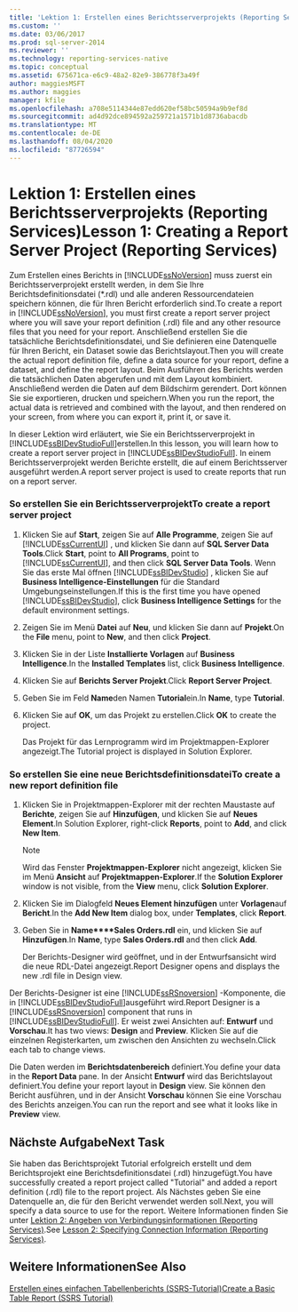 ```yaml
---
title: 'Lektion 1: Erstellen eines Berichtsserverprojekts (Reporting Services) | Microsoft-Dokumentation'
ms.custom: ''
ms.date: 03/06/2017
ms.prod: sql-server-2014
ms.reviewer: ''
ms.technology: reporting-services-native
ms.topic: conceptual
ms.assetid: 675671ca-e6c9-48a2-82e9-386778f3a49f
author: maggiesMSFT
ms.author: maggies
manager: kfile
ms.openlocfilehash: a708e5114344e87edd620ef58bc50594a9b9ef8d
ms.sourcegitcommit: ad4d92dce894592a259721a1571b1d8736abacdb
ms.translationtype: MT
ms.contentlocale: de-DE
ms.lasthandoff: 08/04/2020
ms.locfileid: "87726594"
---
```

# <a name="lesson-1-creating-a-report-server-project-reporting-services"></a><span data-ttu-id="50bc7-102">Lektion 1: Erstellen eines Berichtsserverprojekts (Reporting Services)</span><span class="sxs-lookup"><span data-stu-id="50bc7-102">Lesson 1: Creating a Report Server Project (Reporting Services)</span></span>
  <span data-ttu-id="50bc7-103">Zum Erstellen eines Berichts in [!INCLUDE[ssNoVersion](../includes/ssnoversion-md.md)] muss zuerst ein Berichtsserverprojekt erstellt werden, in dem Sie Ihre Berichtsdefinitionsdatei (\*.rdl) und alle anderen Ressourcendateien speichern können, die für Ihren Bericht erforderlich sind.</span><span class="sxs-lookup"><span data-stu-id="50bc7-103">To create a report in [!INCLUDE[ssNoVersion](../includes/ssnoversion-md.md)], you must first create a report server project where you will save your report definition (.rdl) file and any other resource files that you need for your report.</span></span> <span data-ttu-id="50bc7-104">Anschließend erstellen Sie die tatsächliche Berichtsdefinitionsdatei, und Sie definieren eine Datenquelle für Ihren Bericht, ein Dataset sowie das Berichtslayout.</span><span class="sxs-lookup"><span data-stu-id="50bc7-104">Then you will create the actual report definition file, define a data source for your report, define a dataset, and define the report layout.</span></span> <span data-ttu-id="50bc7-105">Beim Ausführen des Berichts werden die tatsächlichen Daten abgerufen und mit dem Layout kombiniert. Anschließend werden die Daten auf dem Bildschirm gerendert. Dort können Sie sie exportieren, drucken und speichern.</span><span class="sxs-lookup"><span data-stu-id="50bc7-105">When you run the report, the actual data is retrieved and combined with the layout, and then rendered on your screen, from where you can export it, print it, or save it.</span></span>  
  
 <span data-ttu-id="50bc7-106">In dieser Lektion wird erläutert, wie Sie ein Berichtsserverprojekt in [!INCLUDE[ssBIDevStudioFull](../includes/ssbidevstudiofull-md.md)]erstellen.</span><span class="sxs-lookup"><span data-stu-id="50bc7-106">In this lesson, you will learn how to create a report server project in [!INCLUDE[ssBIDevStudioFull](../includes/ssbidevstudiofull-md.md)].</span></span> <span data-ttu-id="50bc7-107">In einem Berichtsserverprojekt werden Berichte erstellt, die auf einem Berichtsserver ausgeführt werden.</span><span class="sxs-lookup"><span data-stu-id="50bc7-107">A report server project is used to create reports that run on a report server.</span></span>  
  
### <a name="to-create-a-report-server-project"></a><span data-ttu-id="50bc7-108">So erstellen Sie ein Berichtsserverprojekt</span><span class="sxs-lookup"><span data-stu-id="50bc7-108">To create a report server project</span></span>  
  
1.  <span data-ttu-id="50bc7-109">Klicken Sie auf **Start**, zeigen Sie auf **Alle Programme**, zeigen Sie auf [!INCLUDE[ssCurrentUI](../includes/sscurrentui-md.md)] , und klicken Sie dann auf **SQL Server Data Tools**.</span><span class="sxs-lookup"><span data-stu-id="50bc7-109">Click **Start**, point to **All Programs**, point to [!INCLUDE[ssCurrentUI](../includes/sscurrentui-md.md)], and then click **SQL Server Data Tools**.</span></span> <span data-ttu-id="50bc7-110">Wenn Sie das erste Mal öffnen [!INCLUDE[ssBIDevStudio](../includes/ssbidevstudio-md.md)] , klicken Sie auf **Business Intelligence-Einstellungen** für die Standard Umgebungseinstellungen.</span><span class="sxs-lookup"><span data-stu-id="50bc7-110">If this is the first time you have opened [!INCLUDE[ssBIDevStudio](../includes/ssbidevstudio-md.md)], click **Business Intelligence Settings** for the default environment settings.</span></span>  
  
2.  <span data-ttu-id="50bc7-111">Zeigen Sie im Menü **Datei** auf **Neu**, und klicken Sie dann auf **Projekt**.</span><span class="sxs-lookup"><span data-stu-id="50bc7-111">On the **File** menu, point to **New**, and then click **Project**.</span></span>  
  
3.  <span data-ttu-id="50bc7-112">Klicken Sie in der Liste **Installierte Vorlagen** auf **Business Intelligence**.</span><span class="sxs-lookup"><span data-stu-id="50bc7-112">In the **Installed Templates** list, click **Business Intelligence**.</span></span>  
  
4.  <span data-ttu-id="50bc7-113">Klicken Sie auf **Berichts Server Projekt**.</span><span class="sxs-lookup"><span data-stu-id="50bc7-113">Click **Report Server Project**.</span></span>  
  
5.  <span data-ttu-id="50bc7-114">Geben Sie im Feld **Name**den Namen **Tutorial**ein.</span><span class="sxs-lookup"><span data-stu-id="50bc7-114">In **Name**, type **Tutorial**.</span></span>  
  
6.  <span data-ttu-id="50bc7-115">Klicken Sie auf **OK**, um das Projekt zu erstellen.</span><span class="sxs-lookup"><span data-stu-id="50bc7-115">Click **OK** to create the project.</span></span>  
  
     <span data-ttu-id="50bc7-116">Das Projekt für das Lernprogramm wird im Projektmappen-Explorer angezeigt.</span><span class="sxs-lookup"><span data-stu-id="50bc7-116">The Tutorial project is displayed in Solution Explorer.</span></span>  
  
### <a name="to-create-a-new-report-definition-file"></a><span data-ttu-id="50bc7-117">So erstellen Sie eine neue Berichtsdefinitionsdatei</span><span class="sxs-lookup"><span data-stu-id="50bc7-117">To create a new report definition file</span></span>  
  
1.  <span data-ttu-id="50bc7-118">Klicken Sie in Projektmappen-Explorer mit der rechten Maustaste auf **Berichte**, zeigen Sie auf **Hinzufügen**, und klicken Sie auf **Neues Element**.</span><span class="sxs-lookup"><span data-stu-id="50bc7-118">In Solution Explorer, right-click **Reports**, point to **Add**, and click **New Item**.</span></span>  
  
    > [!NOTE]  
    >  <span data-ttu-id="50bc7-119">Wird das Fenster **Projektmappen-Explorer** nicht angezeigt, klicken Sie im Menü **Ansicht** auf **Projektmappen-Explorer**.</span><span class="sxs-lookup"><span data-stu-id="50bc7-119">If the **Solution Explorer** window is not visible, from the **View** menu, click **Solution Explorer**.</span></span>  
  
2.  <span data-ttu-id="50bc7-120">Klicken Sie im Dialogfeld **Neues Element hinzufügen** unter **Vorlagen**auf **Bericht**.</span><span class="sxs-lookup"><span data-stu-id="50bc7-120">In the **Add New Item** dialog box, under **Templates**, click **Report**.</span></span>  
  
3.  <span data-ttu-id="50bc7-121">Geben Sie in **Name\*\*\*\*Sales Orders.rdl** ein, und klicken Sie auf **Hinzufügen**.</span><span class="sxs-lookup"><span data-stu-id="50bc7-121">In **Name**, type **Sales Orders.rdl** and then click **Add**.</span></span>  
  
     <span data-ttu-id="50bc7-122">Der Berichts-Designer wird geöffnet, und in der Entwurfsansicht wird die neue RDL-Datei angezeigt.</span><span class="sxs-lookup"><span data-stu-id="50bc7-122">Report Designer opens and displays the new .rdl file in Design view.</span></span>  
  
 <span data-ttu-id="50bc7-123">Der Berichts-Designer ist eine [!INCLUDE[ssRSnoversion](../includes/ssrsnoversion-md.md)] -Komponente, die in [!INCLUDE[ssBIDevStudioFull](../includes/ssbidevstudiofull-md.md)]ausgeführt wird.</span><span class="sxs-lookup"><span data-stu-id="50bc7-123">Report Designer is a [!INCLUDE[ssRSnoversion](../includes/ssrsnoversion-md.md)] component that runs in [!INCLUDE[ssBIDevStudioFull](../includes/ssbidevstudiofull-md.md)].</span></span> <span data-ttu-id="50bc7-124">Er weist zwei Ansichten auf: **Entwurf** und **Vorschau**.</span><span class="sxs-lookup"><span data-stu-id="50bc7-124">It has two views: **Design** and **Preview**.</span></span> <span data-ttu-id="50bc7-125">Klicken Sie auf die einzelnen Registerkarten, um zwischen den Ansichten zu wechseln.</span><span class="sxs-lookup"><span data-stu-id="50bc7-125">Click each tab to change views.</span></span>  
  
 <span data-ttu-id="50bc7-126">Die Daten werden im **Berichtsdatenbereich** definiert.</span><span class="sxs-lookup"><span data-stu-id="50bc7-126">You define your data in the **Report Data** pane.</span></span> <span data-ttu-id="50bc7-127">In der Ansicht **Entwurf** wird das Berichtslayout definiert.</span><span class="sxs-lookup"><span data-stu-id="50bc7-127">You define your report layout in **Design** view.</span></span> <span data-ttu-id="50bc7-128">Sie können den Bericht ausführen, und in der Ansicht **Vorschau** können Sie eine Vorschau des Berichts anzeigen.</span><span class="sxs-lookup"><span data-stu-id="50bc7-128">You can run the report and see what it looks like in **Preview** view.</span></span>  
  
## <a name="next-task"></a><span data-ttu-id="50bc7-129">Nächste Aufgabe</span><span class="sxs-lookup"><span data-stu-id="50bc7-129">Next Task</span></span>  
 <span data-ttu-id="50bc7-130">Sie haben das Berichtsprojekt Tutorial erfolgreich erstellt und dem Berichtsprojekt eine Berichtsdefinitionsdatei (.rdl) hinzugefügt.</span><span class="sxs-lookup"><span data-stu-id="50bc7-130">You have successfully created a report project called "Tutorial" and added a report definition (.rdl) file to the report project.</span></span> <span data-ttu-id="50bc7-131">Als Nächstes geben Sie eine Datenquelle an, die für den Bericht verwendet werden soll.</span><span class="sxs-lookup"><span data-stu-id="50bc7-131">Next, you will specify a data source to use for the report.</span></span> <span data-ttu-id="50bc7-132">Weitere Informationen finden Sie unter [Lektion 2: Angeben von Verbindungsinformationen (Reporting Services)](lesson-2-specifying-connection-information-reporting-services.md).</span><span class="sxs-lookup"><span data-stu-id="50bc7-132">See [Lesson 2: Specifying Connection Information &#40;Reporting Services&#41;](lesson-2-specifying-connection-information-reporting-services.md).</span></span>  
  
## <a name="see-also"></a><span data-ttu-id="50bc7-133">Weitere Informationen</span><span class="sxs-lookup"><span data-stu-id="50bc7-133">See Also</span></span>  
 [<span data-ttu-id="50bc7-134">Erstellen eines einfachen Tabellenberichts &#40;SSRS-Tutorial&#41;</span><span class="sxs-lookup"><span data-stu-id="50bc7-134">Create a Basic Table Report &#40;SSRS Tutorial&#41;</span></span>](create-a-basic-table-report-ssrs-tutorial.md)  
  
  
